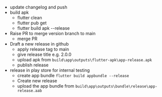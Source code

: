 - update changelog and push
- build apk
    - flutter clean
    - flutter pub get
    - flutter build apk --release
- Raise PR to merge version branch to main
    - merge PR
- Draft a new release in github
    - apply release tag to main
    - give release title e.g. 2.0.0
    - upload apk from `build\app\outputs\flutter-apk\app-release.apk`
    - publish release
- release in play store for internal testing
    - create app bundle `flutter build appbundle --release`
    - Create new release
    - upload the app bundle from `build\app\outputs\bundle\release\app-release.aab`

